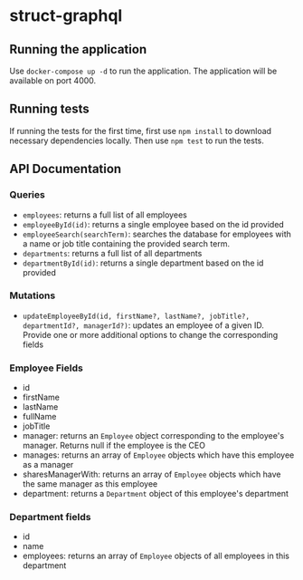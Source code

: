 # struct-graphql

## Running the application
Use `docker-compose up -d` to run the application. The application will be available on port 4000.

## Running tests
If running the tests for the first time, first use `npm install` to download necessary dependencies locally.
Then use `npm test` to run the tests.

## API Documentation
### Queries
- `employees`: returns a full list of all employees
- `employeeById(id)`: returns a single employee based on the id provided
- `employeeSearch(searchTerm)`: searches the database for employees with a name or job title containing the provided search term.
- `departments`: returns a full list of all departments
- `departmentById(id)`: returns a single department based on the id provided
### Mutations
- `updateEmployeeById(id, firstName?, lastName?, jobTitle?, departmentId?, managerId?)`: updates an employee of a given ID. Provide one or more additional options to change the corresponding fields
### Employee Fields
- id
- firstName
- lastName
- fullName
- jobTitle
- manager: returns an `Employee` object corresponding to the employee's manager. Returns null if the employee is the CEO
- manages: returns an array of `Employee` objects which have this employee as a manager
- sharesManagerWith: returns an array of `Employee` objects which have the same manager as this employee
- department: returns a `Department` object of this employee's department
### Department fields
- id
- name
- employees: returns an array of `Employee` objects of all employees in this department

